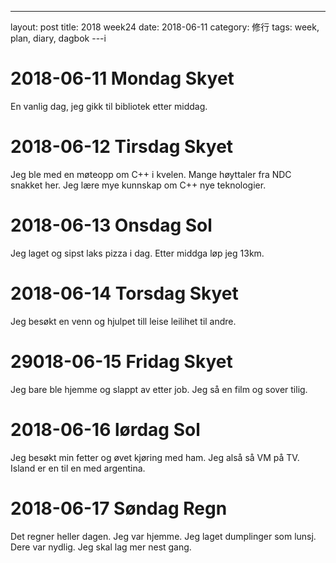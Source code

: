 ---
layout: post
title: 2018 week24
date: 2018-06-11
category: 修行
tags: week, plan, diary, dagbok
---i
# 2018-06-11 Mondag Skyet
En vanlig dag, jeg gikk til bibliotek etter middag.

# 2018-06-12 Tirsdag Skyet
Jeg ble med en møteopp om C++ i kvelen. Mange høyttaler fra NDC snakket her. Jeg lære mye kunnskap om C++ nye teknologier.

# 2018-06-13 Onsdag Sol
Jeg laget og sipst laks pizza i dag. Etter middga løp jeg 13km.

# 2018-06-14 Torsdag Skyet
Jeg besøkt en venn og hjulpet till leise leilihet til andre.

# 29018-06-15 Fridag Skyet
Jeg bare ble hjemme og slappt av etter job. Jeg så en film og sover tilig.

# 2018-06-16 lørdag Sol
Jeg besøkt min fetter og øvet kjøring med ham. Jeg alså så VM på TV. Island er en til en med argentina.

# 2018-06-17 Søndag Regn
Det regner heller dagen. Jeg var hjemme. Jeg laget dumplinger som lunsj. Dere var nydlig. Jeg skal lag mer nest gang. 

